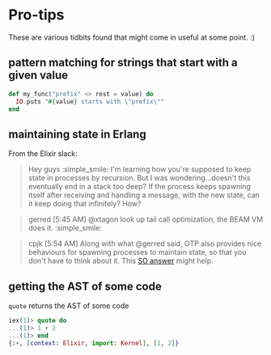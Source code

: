 # Pro-tips

These are various tidbits found that might come in useful at some point. :)

## pattern matching for strings that start with a given value

```elixir
def my_func("prefix" <> rest = value) do
  IO.puts "#{value} starts with \"prefix\""
end
```

## maintaining state in Erlang

From the Elixir slack:

> Hey guys :simple_smile: I'm learning how you're supposed to keep state in processes by recursion. But I was wondering...doesn't this eventually end in a stack too deep? If the process keeps spawning itself after receiving and handling a message, with the new state, can it keep doing that infinitely? How?

> gerred [5:45 AM]
> @xtagon look up tail call optimization, the BEAM VM does it. :simple_smile:

> cpjk [5:54 AM]
> Along with what @gerred said, OTP also provides nice behaviours for spawning processes to maintain state, so that you don't have to think about it. This [SO answer](http://stackoverflow.com/questions/26713811/how-to-maintain-state-in-erlang/26714738#26714738) might help.


## getting the AST of some code

`quote` returns the AST of some code

```elixir
iex(1)> quote do
...(1)> 1 + 2
...(1)> end
{:+, [context: Elixir, import: Kernel], [1, 2]}
```
